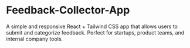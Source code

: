 # Feedback-Collector-App
A simple and responsive React + Tailwind CSS app that allows users to submit and categorize feedback. Perfect for startups, product teams, and internal company tools.
